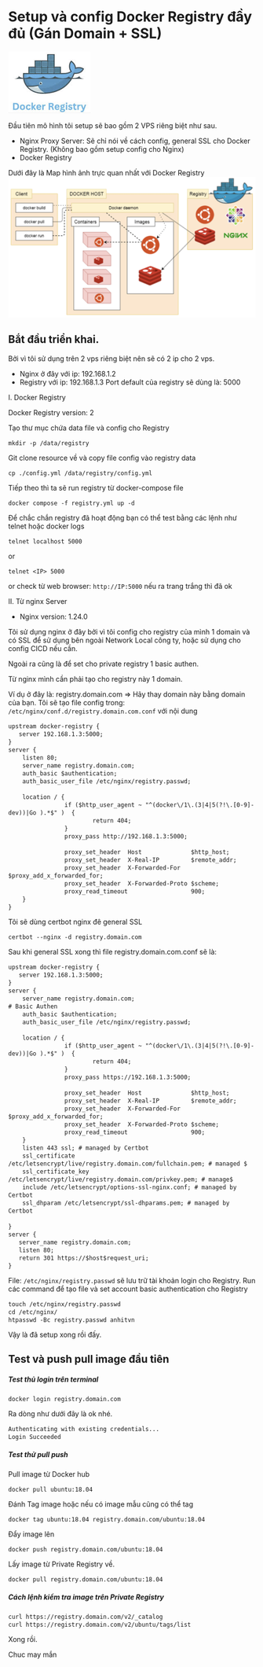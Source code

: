 # Setup và config Docker Registry đầy đủ (Gán Domain + SSL)

![docker](../.img/docker01.png)

Đầu tiên mô hình tôi setup sẽ bao gồm 2 VPS riêng biệt như sau.

- Nginx Proxy Server: Sẽ chỉ nói về cách config, general SSL cho Docker Registry. (Không bao gồm setup config cho Nginx)
- Docker Registry

Dưới đây là Map hình ảnh trực quan nhất với Docker Registry
![docker](../.img/registry-map.png)

## Bắt đầu triển khai.

Bởi vì tôi sử dụng trên 2 vps riêng biệt nên sẽ có 2 ip cho 2 vps.

* Nginx ở đây với ip: 192.168.1.2
* Registry với ip: 192.168.1.3
  Port default của registry sẽ dùng là: 5000

I. Docker Registry

Docker Registry version: 2

Tạo thư mục chứa data file và config cho Registry

```
mkdir -p /data/registry
```

Git clone resource về và copy file config vào registry data

```cp ./config.yml /data/registry/config.yml
cp ./config.yml /data/registry/config.yml
```

Tiếp theo thì ta sẽ run registry từ docker-compose file

```docker compose -f registry.yml up -d
docker compose -f registry.yml up -d
```

Để chắc chắn registry đã hoạt động bạn có thể test bằng các lệnh như telnet hoặc docker logs

```
telnet localhost 5000
```

or

```
telnet <IP> 5000
```

or check từ web browser: `http://IP:5000` nếu ra trang trắng thì đã ok

II. Từ nginx Server

- Nginx version: 1.24.0

Tôi sử dụng nginx ở đây bởi vì tôi config cho registry của mình 1 domain và có SSL để sử dụng bên ngoài Network Local công ty, hoặc sử dụng cho config CICD nếu cần.

Ngoài ra cũng là để set cho private registry 1 basic authen.

Từ nginx mình cần phải tạo cho registry này 1 domain.

Ví dụ ở đây là: registry.domain.com => Hãy thay domain này bằng domain của bạn.
Tôi sẽ tạo file config trong: `/etc/nginx/conf.d/registry.domain.com.conf` với nội dung

```
upstream docker-registry {
   server 192.168.1.3:5000;
}
server {
    listen 80;
    server_name registry.domain.com;
    auth_basic $authentication;
    auth_basic_user_file /etc/nginx/registry.passwd;

    location / {
                if ($http_user_agent ~ "^(docker\/1\.(3|4|5(?!\.[0-9]-dev))|Go ).*$" )  {
                        return 404;
                }
                proxy_pass http://192.168.1.3:5000;

                proxy_set_header  Host              $http_host;
                proxy_set_header  X-Real-IP         $remote_addr;
                proxy_set_header  X-Forwarded-For   $proxy_add_x_forwarded_for;
                proxy_set_header  X-Forwarded-Proto $scheme;
                proxy_read_timeout                  900;
    }
}
```

Tôi sẽ dùng certbot nginx đê general SSL

```
certbot --nginx -d registry.domain.com
```

Sau khi general SSL xong thì file registry.domain.com.conf sẽ là:

```
upstream docker-registry {
   server 192.168.1.3:5000;
}
server {
    server_name registry.domain.com;
# Basic Authen
    auth_basic $authentication;
    auth_basic_user_file /etc/nginx/registry.passwd;

    location / {
                if ($http_user_agent ~ "^(docker\/1\.(3|4|5(?!\.[0-9]-dev))|Go ).*$" )  {
                        return 404;
                }
                proxy_pass https://192.168.1.3:5000;

                proxy_set_header  Host              $http_host;
                proxy_set_header  X-Real-IP         $remote_addr;
                proxy_set_header  X-Forwarded-For   $proxy_add_x_forwarded_for;
                proxy_set_header  X-Forwarded-Proto $scheme;
                proxy_read_timeout                  900;
    }
    listen 443 ssl; # managed by Certbot
    ssl_certificate /etc/letsencrypt/live/registry.domain.com/fullchain.pem; # managed $
    ssl_certificate_key /etc/letsencrypt/live/registry.domain.com/privkey.pem; # manage$
    include /etc/letsencrypt/options-ssl-nginx.conf; # managed by Certbot
    ssl_dhparam /etc/letsencrypt/ssl-dhparams.pem; # managed by Certbot

}
server {
   server_name registry.domain.com;
   listen 80;
   return 301 https://$host$request_uri;
}

```

File: `/etc/nginx/registry.passwd` sẽ lưu trữ tài khoản login cho Registry.
Run các command để tạo file và set account basic authentication cho Registry

```
touch /etc/nginx/registry.passwd
cd /etc/nginx/
htpasswd -Bc registry.passwd anhitvn
```

Vậy là đã setup xong rồi đấy.

## Test và push pull image đầu tiên

##### Test thủ login trên terminal

```
docker login registry.domain.com
```

Ra dòng như dưới đây là ok nhé.

```
Authenticating with existing credentials...
Login Succeeded
```

##### Test thử pull push

Pull image từ Docker hub

```
docker pull ubuntu:18.04
```

Đánh Tag image hoặc nếu có image mẫu cũng có thể tag

```
docker tag ubuntu:18.04 registry.domain.com/ubuntu:18.04
```

Đẩy image lên

```
docker push registry.domain.com/ubuntu:18.04
```

Lấy image từ Private Registry về.

```
docker pull registry.domain.com/ubuntu:18.04
```

##### Cách lệnh kiểm tra image trên Private Registry

```
curl https://registry.domain.com/v2/_catalog
curl https://registry.domain.com/v2/ubuntu/tags/list
```



Xong rồi.

Chuc may mắn
